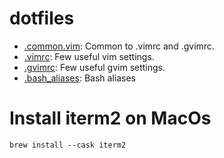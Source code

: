 # dotfiles
- [.common.vim](.common.vim): Common to .vimrc and .gvimrc.
- [.vimrc](.vimrc): Few useful vim settings.
- [.gvimrc](.gvimrc): Few useful gvim settings.
- [.bash_aliases](.bash_aliases): Bash aliases

# Install iterm2 on MacOs
```
brew install --cask iterm2
```
